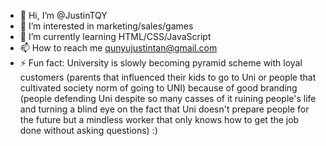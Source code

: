 - 👋 Hi, I’m @JustinTQY
- 👀 I’m interested in marketing/sales/games
- 🌱 I’m currently learning HTML/CSS/JavaScript
- 📫 How to reach me qunyujustintan@gmail.com
- ⚡ Fun fact: University is slowly becoming pyramid scheme with loyal customers (parents that influenced their kids to go to Uni or people that cultivated society norm of going to UNI) because of good branding (people defending Uni despite so many casses of it ruining people's life and turning a blind eye on the fact that Uni doesn't prepare people for the future but a mindless worker that only knows how to get the job done without asking questions) :)

<!---
JustinTQY/JustinTQY is a ✨ special ✨ repository because its `README.md` (this file) appears on your GitHub profile.
You can click the Preview link to take a look at your changes.
--->
